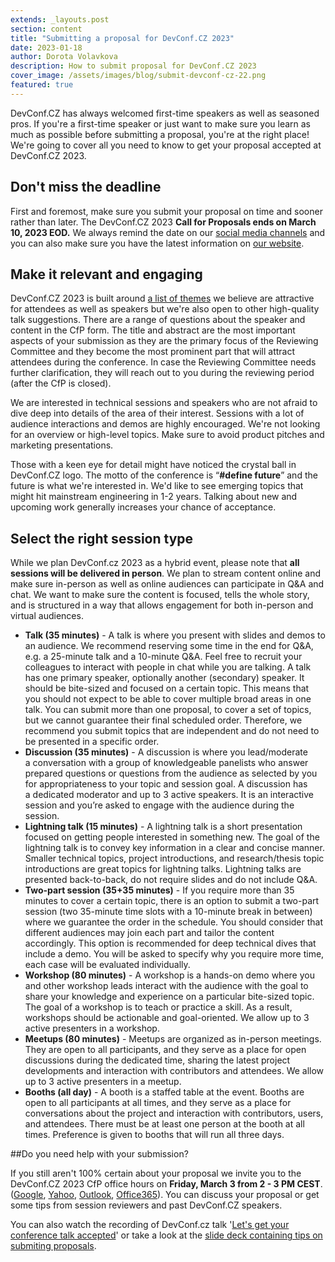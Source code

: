 ```yaml
---
extends: _layouts.post
section: content
title: "Submitting a proposal for DevConf.CZ 2023"
date: 2023-01-18
author: Dorota Volavkova
description: How to submit proposal for DevConf.CZ 2023
cover_image: /assets/images/blog/submit-devconf-cz-22.png
featured: true
---
```


DevConf.CZ has always welcomed first-time speakers as well as seasoned pros. If you're a&nbsp;first-time speaker or just want to make sure you learn as much as possible before submitting a&nbsp;proposal, you're at the right place! We're going to cover all you need to know to get your proposal accepted at DevConf.CZ 2023.

## Don't miss the deadline

First and foremost, make sure you submit your proposal on time and sooner rather than later. The DevConf.CZ 2023 **Call for Proposals ends on March 10, 2023 EOD.** We always remind the date on our [social media channels](https://twitter.com/devconf_cz) and you can also make sure you have the latest information on [our website](https://www.devconf.info/cz/). 

## Make it relevant and engaging

DevConf.CZ 2023 is built around [a&nbsp;list of themes](https://www.devconf.info/cz/#themes) we believe are attractive for attendees as well as speakers but we're also open to other high-quality talk suggestions. There are a&nbsp;range of questions about the speaker and content in the CfP form. The title and abstract are the most important aspects of your submission as they are the primary focus of the Reviewing Committee and they become the most prominent part that will attract attendees during the conference. In case the Reviewing Committee needs further clarification, they will reach out to you during the reviewing period (after the CfP is closed).

We are interested in technical sessions and speakers who are not afraid to dive deep into details of the area of their interest. Sessions with a&nbsp;lot of audience interactions and demos are highly encouraged. We're not looking for an overview or high-level topics. Make sure to avoid product pitches and marketing presentations.

Those with a&nbsp;keen eye for detail might have noticed the crystal ball in DevConf.CZ logo. The motto of the conference is “**\#define future**” and the future is what we're interested in. We'd like to see emerging topics that might hit mainstream engineering in 1-2 years. Talking about new and upcoming work generally increases your chance of acceptance.

## Select the right session type

While we plan DevConf.cz 2023 as a&nbsp;hybrid event, please note that **all sessions will be delivered in person**. We plan to stream content online and make sure in-person as well as online audiences can participate in Q&A and chat. We want to make sure the content is focused, tells the whole story, and is structured in a&nbsp;way that allows engagement for both in-person and virtual audiences.

* **Talk (35 minutes)** - A&nbsp;talk is where you present with slides and demos to an audience. We recommend reserving some time in the end for Q&A, e.g. a&nbsp;25-minute talk and a&nbsp;10-minute Q&A. Feel free to recruit your colleagues to interact with people in chat while you are talking. A&nbsp;talk has one primary speaker, optionally another (secondary) speaker. It should be bite-sized and focused on a&nbsp;certain topic. This means that you should not expect to be able to cover multiple broad areas in one talk. You can submit more than one proposal, to cover a&nbsp;set of topics, but we cannot guarantee their final scheduled order. Therefore, we recommend you submit topics that are independent and do not need to be presented in a&nbsp;specific order.
* **Discussion (35 minutes)** - A&nbsp;discussion is where you lead/moderate a&nbsp;conversation with a&nbsp;group of knowledgeable panelists who answer prepared questions or questions from the audience as selected by you for appropriateness to your topic and session goal. A&nbsp;discussion has a&nbsp;dedicated moderator and up to 3 active speakers. It is an interactive session and you’re asked to engage with the audience during the session.
* **Lightning talk (15 minutes)** - A&nbsp;lightning talk is a&nbsp;short presentation focused on getting people interested in something new. The goal of the lightning talk is to convey key information in a&nbsp;clear and concise manner. Smaller technical topics, project introductions, and research/thesis topic introductions are great topics for lightning talks. Lightning talks are presented back-to-back, do not require slides and do not include Q&A.
* **Two-part session (35+35 minutes)** - If you require more than 35 minutes to cover a&nbsp;certain topic, there is an option to submit a&nbsp;two-part session (two 35-minute time slots with a&nbsp;10-minute break in between) where we guarantee the order in the schedule. You should consider that different audiences may join each part and tailor the content accordingly. This option is recommended for deep technical dives that include a&nbsp;demo. You will be asked to specify why you require more time, each case will be evaluated individually.
* **Workshop (80 minutes)** - A&nbsp;workshop is a&nbsp;hands-on demo where you and other workshop leads interact with the audience with the goal to share your knowledge and experience on a&nbsp;particular bite-sized topic. The goal of a&nbsp;workshop is to teach or practice a&nbsp;skill. As a&nbsp;result, workshops should be actionable and goal-oriented. We allow up to 3 active presenters in a&nbsp;workshop.
* **Meetups (80 minutes)** - Meetups are organized as in-person meetings. They are open to all participants, and they serve as a&nbsp;place for open discussions during the dedicated time, sharing the latest project developments and interaction with contributors and attendees. We allow up to 3 active presenters in a&nbsp;meetup.
* **Booths (all day)** - A&nbsp;booth is a&nbsp;staffed table at the event. Booths are open to all participants at all times, and they serve as a&nbsp;place for conversations about the project and interaction with contributors, users, and attendees. There must be at least one person at the booth at all times. Preference is given to booths that will run all three days.

##Do you need help with your submission?

If you still aren't 100% certain about your proposal we invite you to the DevConf.CZ 2023 CfP office hours on **Friday, March 3 from 2 - 3 PM CEST**. ([Google](https://calendar.google.com/calendar/render?action=TEMPLATE&dates=20230303T130000Z%2F20230303T140000Z&details=Join%20the%20google%20meet%20room%3A%20meet.google.com%2Fpoz-gxuw-pnr%0A%0ACome%20and%20discuss%20your%20proposals%20for%20DevConf.cz%202023%20as%20the%20deadline%20for%20Call%20for%20Proposals%20is%20coming%20soon%20%28March%2010%2C%202023%29.%20Please%20join%20us%20if%3A%0A%0A%2Ayou%20have%20an%20idea%20for%20a%20talk%20at%20DevConf.cz%202023%20and%20need%20some%20help%20framing%20it%2C%C2%A0%0A%2Ayou%20know%20a%20topic%20and%20would%20like%20to%20get%20some%20feedback%20to%20prepare%20a%20presentation%2C%0A%2Ayou%27re%20working%20on%20something%2C%20but%20you%20are%20not%20sure%20if%20it%20can%20be%20interesting%20for%20the%20audience%20-%20come%20and%20tell%20us%20because%20what%20may%20seem%20boring%20to%20you%20can%20be%20supremely%20useful%20to%20others%2C%C2%A0%0A%2Ayou%20don%27t%20have%20a%20topic%20in%20your%20mind%2C%20but%20you%20want%20to%20see%20what%20other%20people%20are%20submitting.%0A%C2%A0%0ACfP%20Portal%3A%20https%3A%2F%2Fcfp.devconf.info%2F%C2%A0%0AConference%20website%3A%20https%3A%2F%2Fwww.devconf.info%2Fcz%2F%0ACfP%20deadline%3A%20March%2010%2C%202023%20%20%0AConference%20dates%20-%20June%2016-18%2C%202023&location=meet.google.com%2Fpoz-gxuw-pnr&text=Discussion%20about%20DevConf.CZ%202023%20CfP%20topics), [Yahoo](https://calendar.yahoo.com/?desc=Join%20the%20google%20meet%20room%3A%20meet.google.com%2Fpoz-gxuw-pnr%0A%0ACome%20and%20discuss%20your%20proposals%20for%20DevConf.cz%202023%20as%20the%20deadline%20for%20Call%20for%20Proposals%20is%20coming%20soon%20%28March%2010%2C%202023%29.%20Please%20join%20us%20if%3A%0A%0A%2Ayou%20have%20an%20idea%20for%20a%20talk%20at%20DevConf.cz%202023%20and%20need%20some%20help%20framing%20it%2C%C2%A0%0A%2Ayou%20know%20a%20topic%20and%20would%20like%20to%20get%20some%20feedback%20to%20prepare%20a%20presentation%2C%0A%2Ayou%27re%20working%20on%20something%2C%20but%20you%20are%20not%20sure%20if%20it%20can%20be%20interesting%20for%20the%20audience%20-%20come%20and%20tell%20us%20because%20what%20may%20seem%20boring%20to%20you%20can%20be%20supremely%20useful%20to%20others%2C%C2%A0%0A%2Ayou%20don%27t%20have%20a%20topic%20in%20your%20mind%2C%20but%20you%20want%20to%20see%20what%20other%20people%20are%20submitting.%0A%C2%A0%0ACfP%20Portal%3A%20https%3A%2F%2Fcfp.devconf.info%2F%C2%A0%0AConference%20website%3A%20https%3A%2F%2Fwww.devconf.info%2Fcz%2F%0ACfP%20deadline%3A%20March%2010%2C%202023%20%20%0AConference%20dates%20-%20June%2016-18%2C%202023&et=20230303T140000Z&in_loc=meet.google.com%2Fpoz-gxuw-pnr&st=20230303T130000Z&title=Discussion%20about%20DevConf.CZ%202023%20CfP%20topics&v=60), [Outlook](https://outlook.live.com/calendar/0/deeplink/compose?body=Join%20the%20google%20meet%20room%3A%20meet.google.com%2Fpoz-gxuw-pnr%0A%0ACome%20and%20discuss%20your%20proposals%20for%20DevConf.cz%202023%20as%20the%20deadline%20for%20Call%20for%20Proposals%20is%20coming%20soon%20%28March%2010%2C%202023%29.%20Please%20join%20us%20if%3A%0A%0A%2Ayou%20have%20an%20idea%20for%20a%20talk%20at%20DevConf.cz%202023%20and%20need%20some%20help%20framing%20it%2C%C2%A0%0A%2Ayou%20know%20a%20topic%20and%20would%20like%20to%20get%20some%20feedback%20to%20prepare%20a%20presentation%2C%0A%2Ayou%27re%20working%20on%20something%2C%20but%20you%20are%20not%20sure%20if%20it%20can%20be%20interesting%20for%20the%20audience%20-%20come%20and%20tell%20us%20because%20what%20may%20seem%20boring%20to%20you%20can%20be%20supremely%20useful%20to%20others%2C%C2%A0%0A%2Ayou%20don%27t%20have%20a%20topic%20in%20your%20mind%2C%20but%20you%20want%20to%20see%20what%20other%20people%20are%20submitting.%0A%C2%A0%0ACfP%20Portal%3A%20https%3A%2F%2Fcfp.devconf.info%2F%C2%A0%0AConference%20website%3A%20https%3A%2F%2Fwww.devconf.info%2Fcz%2F%0ACfP%20deadline%3A%20March%2010%2C%202023%20%20%0AConference%20dates%20-%20June%2016-18%2C%202023&enddt=2023-03-03T14%3A00%3A00%2B00%3A00&location=meet.google.com%2Fpoz-gxuw-pnr&path=%2Fcalendar%2Faction%2Fcompose&rru=addevent&startdt=2023-03-03T13%3A00%3A00%2B00%3A00&subject=Discussion%20about%20DevConf.CZ%202023%20CfP%20topics), [Office365](https://outlook.office.com/calendar/0/deeplink/compose?body=Join%20the%20google%20meet%20room%3A%20meet.google.com%2Fpoz-gxuw-pnr%0A%0ACome%20and%20discuss%20your%20proposals%20for%20DevConf.cz%202023%20as%20the%20deadline%20for%20Call%20for%20Proposals%20is%20coming%20soon%20%28March%2010%2C%202023%29.%20Please%20join%20us%20if%3A%0A%0A%2Ayou%20have%20an%20idea%20for%20a%20talk%20at%20DevConf.cz%202023%20and%20need%20some%20help%20framing%20it%2C%C2%A0%0A%2Ayou%20know%20a%20topic%20and%20would%20like%20to%20get%20some%20feedback%20to%20prepare%20a%20presentation%2C%0A%2Ayou%27re%20working%20on%20something%2C%20but%20you%20are%20not%20sure%20if%20it%20can%20be%20interesting%20for%20the%20audience%20-%20come%20and%20tell%20us%20because%20what%20may%20seem%20boring%20to%20you%20can%20be%20supremely%20useful%20to%20others%2C%C2%A0%0A%2Ayou%20don%27t%20have%20a%20topic%20in%20your%20mind%2C%20but%20you%20want%20to%20see%20what%20other%20people%20are%20submitting.%0A%C2%A0%0ACfP%20Portal%3A%20https%3A%2F%2Fcfp.devconf.info%2F%C2%A0%0AConference%20website%3A%20https%3A%2F%2Fwww.devconf.info%2Fcz%2F%0ACfP%20deadline%3A%20March%2010%2C%202023%20%20%0AConference%20dates%20-%20June%2016-18%2C%202023&enddt=2023-03-03T14%3A00%3A00%2B00%3A00&location=meet.google.com%2Fpoz-gxuw-pnr&path=%2Fcalendar%2Faction%2Fcompose&rru=addevent&startdt=2023-03-03T13%3A00%3A00%2B00%3A00&subject=Discussion%20about%20DevConf.CZ%202023%20CfP%20topics)). You can discuss your proposal or get some tips from session reviewers and past DevConf.CZ speakers.

You can also watch the recording of DevConf.cz talk '[Let's get your conference talk accepted](https://youtu.be/pL3j-6S7Dn4)' or take a&nbsp;look at the [slide deck containing tips on submiting proposals](https://www.devconf.info/assets/files/devconf-cz-cfp-tips.pdf).
